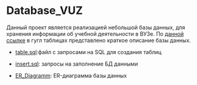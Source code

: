 # Database_VUZ

Данный проект является реализацией небольшой базы данных, для хранения информации об учебной деятельности в ВУЗе.
По [данной ссылке](https://docs.google.com/spreadsheets/d/1vzCVzMgnLvzR0hFqTGZ_TeC9WsdFKZV0/edit#gid=106149840) в гугл таблицах представлено краткое описание базы данных.

* [table.sql](https://github.com/polognikita/SQLProject_vuzdatabase/blob/main/table.sql):файл с запросами на SQL для создания таблиц

* [insert.sql](https://github.com/polognikita/SQLProject_vuzdatabase/blob/main/insert.sql): запросы на заполнение БД данными

* [ER_Diagramm](https://github.com/polognikita/Database_VUZ/blob/main/ERD.png): ER-диаграмма базы данных
